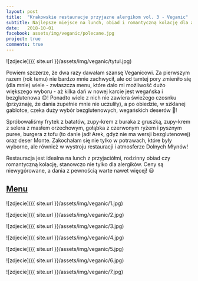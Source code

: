 ```yaml
---
layout: post
title:  "Krakowskie restauracje przyjazne alergikom vol. 3 - Veganic"
subtitle: Najlepsze miejsce na lunch, obiad i romantyczną kolację dla alergika, wegetarianina i weganina!
date:   2018-10-01
facebook: assets/img/veganic/polecane.jpg
project: true
comments: true
---
```


![zdjecie]({{ site.url }}/assets/img/veganic/tytul.jpg)

Powiem szczerze, że dwa razy dawałam szansę Veganicowi. Za pierwszym razem (rok temu) nie bardzo mnie zachwycił, ale od tamtej pory zmieniło się (dla mnie) wiele - zwłaszcza menu, które dało mi możliwość dużo większego wyboru - aż kilka dań w nowej karcie jest wegańska i bezglutenowa 😍! Ponadto wiele z nich nie zawiera świeżego czosnku (przyznaję, że dania zupełnie mnie nie uczuliły), a po obiedzie, w szklanej gablotce, czeka duży wybór bezglutenowych, wegańskich deserów 💚! 

Spróbowaliśmy frytek z batatów, zupy-krem z buraka z gruszką, zupy-krem z selera z masłem orzechowym, gołąbka z czerwonym ryżem i pysznym puree, burgera z tofu (to danie jadł Arek, gdyż nie ma wersji bezglutenowej) oraz deser Monte. Zakochałam się nie tylko w potrawach, które były wyborne, ale również w wystroju restauracji i atmosferze Dolnych Młynów! 

Restauracja jest idealna na lunch z przyjaciółmi, rodzinny obiad czy romantyczną kolację, stanowczo nie tylko dla alergików. Ceny są niewygórowane, a dania z pewnością warte nawet więcej! 😃

## [Menu](http://veganic.restaurant/en/menu/)

![zdjecie]({{ site.url }}/assets/img/veganic/1.jpg)

![zdjecie]({{ site.url }}/assets/img/veganic/2.jpg)

![zdjecie]({{ site.url }}/assets/img/veganic/3.jpg)

![zdjecie]({{ site.url }}/assets/img/veganic/4.jpg)

![zdjecie]({{ site.url }}/assets/img/veganic/5.jpg)

![zdjecie]({{ site.url }}/assets/img/veganic/6.jpg)

![zdjecie]({{ site.url }}/assets/img/veganic/7.jpg)